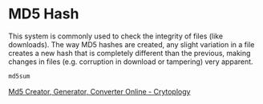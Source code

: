 # MD5 Hash

This system is commonly used to check the integrity of files (like downloads). The way MD5 hashes are created, any slight variation in a file creates a new hash that is completely different than the previous, making changes in files (e.g. corruption in download or tampering) very apparent.

```dart
md5sum
```

[Md5 Creator, Generator, Converter Online - Crytoplogy](http://www.md5-creator.com/)




